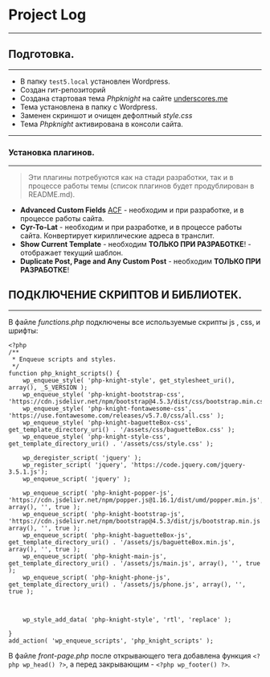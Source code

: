 # Project Log

--------------------------------------

## Подготовка.

---------------------------------------

- В папку `test5.local` установлен Wordpress.
- Создан гит-репозиторий
- Создана стартовая тема *Phpknight* на сайте [underscores.me](https://underscores.me/)
- Тема установлена в папку с Wordpress.
- Заменен скриншот и очищен дефолтный *style.css* 
- Тема *Phpknight* активирована в консоли сайта.

---------------------------------------

### Установка плагинов.

------------------------------------------------

> Эти плагины потребуются как на стади разработки, так и в процессе работы темы (список плагинов будет продублирован в README.md).
> 

- **Advanced Custom Fields** [ACF](http://test5.local/wp-admin/plugin-install.php?tab=plugin-information&plugin=advanced-custom-fields&TB_iframe=true&width=600&height=550) - необходим и при разработке, и в процессе работы сайта.
- **Cyr-To-Lat** - необходим и при разработке, и в процессе работы сайта. Конвертирует кириллические адреса в транслит.
- **Show Current Template** - необходим **ТОЛЬКО ПРИ РАЗРАБОТКЕ**! - отображает текущий шаблон.
- **Duplicate Post, Page and Any Custom Post** - необходим **ТОЛЬКО ПРИ РАЗРАБОТКЕ**!

## ПОДКЛЮЧЕНИЕ СКРИПТОВ И БИБЛИОТЕК.

---------------------------------------

В файле *functions.php* подключены все используемые скрипты js , css, и шрифты:

```phpregexp
<?php
/**
 * Enqueue scripts and styles.
 */
function php_knight_scripts() {
	wp_enqueue_style( 'php-knight-style', get_stylesheet_uri(), array(), _S_VERSION );
    wp_enqueue_style( 'php-knight-bootstrap-css', 'https://cdn.jsdelivr.net/npm/bootstrap@4.5.3/dist/css/bootstrap.min.css');
    wp_enqueue_style( 'php-knight-fontawesome-css', 'https://use.fontawesome.com/releases/v5.7.0/css/all.css' );
    wp_enqueue_style( 'php-knight-baguetteBox-css', get_template_directory_uri() . '/assets/css/baguetteBox.css' );
    wp_enqueue_style( 'php-knight-style-css', get_template_directory_uri() . '/assets/css/style.css' );

    wp_deregister_script( 'jquery' );
    wp_register_script( 'jquery', 'https://code.jquery.com/jquery-3.5.1.js');
    wp_enqueue_script( 'jquery' );

    wp_enqueue_script( 'php-knight-popper-js', 'https://cdn.jsdelivr.net/npm/popper.js@1.16.1/dist/umd/popper.min.js', array(), '', true );
    wp_enqueue_script( 'php-knight-bootstrap-js', 'https://cdn.jsdelivr.net/npm/bootstrap@4.5.3/dist/js/bootstrap.min.js', array(), '', true );
    wp_enqueue_script( 'php-knight-baguetteBox-js', get_template_directory_uri() . '/assets/js/baguetteBox.min.js', array(), '', true );
    wp_enqueue_script( 'php-knight-main-js', get_template_directory_uri() . '/assets/js/main.js', array(), '', true );
    wp_enqueue_script( 'php-knight-phone-js', get_template_directory_uri() . '/assets/js/phone.js', array(), '', true );



	wp_style_add_data( 'php-knight-style', 'rtl', 'replace' );

}
add_action( 'wp_enqueue_scripts', 'php_knight_scripts' );
```
 В файле *front-page.php* после открывающего тега <body> добавлена функция `<?php wp_head() ?>`, а перед закрывающим - `<?php wp_footer() ?>`.